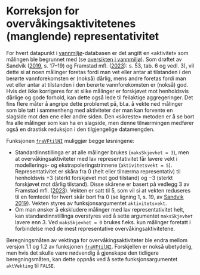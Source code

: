 # Korreksjon for overvåkingsaktivitetenes (manglende) representativitet

For hvert datapunkt i [vannmiljø](https://vannmiljo.miljodirektoratet.no/)-databasen er det angitt en «aktivitet» som målingen ble begrunnet med (se [oversikten i vannmiljø](https://vannmiljokoder.miljodirektoratet.no/activity)). 
Som drøftet av Sandvik ([2019](http://hdl.handle.net/11250/2631056), s. 17–19) og Framstad mfl. ([2023](https://hdl.handle.net/11250/3104185)): s. 53, tab. 6 og vedl. 3),
vil dette si at noen målinger foretas fordi man vet eller antar at tilstanden i den berørte vannforekomsten er (nokså) dårlig, mens andre foretas fordi man vet eller antar at tilstanden i den berørte vannforekomsten er (nokså) god. 
Hvis det ikke korrigeres for at slike målinger er forskjøvet mot henholdsvis dårlige og gode forhold, kan dette også lede til feilaktige aggregeringer. 
Det fins flere måter å angripe dette problemet på, bl.a. å vekte ned målinger som ble tatt i sammenheng med aktiviteter der man kan forvente en slagside mot den ene eller andre siden. 
Den «sikreste» metoden er å se bort fra alle målinger som kan ha en slagside, men denne tilnærmingen medfører også en drastisk reduksjon i den tilgjengelige datamengden.

Funksjonen [`fraVFtilNI`](fraVFtilNI.md) muliggjør begge løsningene:

* Standardinnstillinga er at alle målinger brukes (`maksSkjevhet = 3`), men at overvåkingsaktiviteter med lav representativitet får lavere vekt i modellerings- og ekstrapoleringstrinnene (`aktivitetsvekt = 5`). Representativitet er skåra fra 0 (helt eller tilnærma representativ) til henholdsvis +3 (sterkt forskjøvet mot god tilstand) og &minus;3 (sterkt forskjøvet mot dårlig tilstand). Disse skårene er basert på vedlegg 3 av Framstad mfl. ([2023](https://hdl.handle.net/11250/3104185)). Vekten er satt til 5, som vil si at vekten reduseres til en femtedel for hvert skår bort fra 0 (se ligning 1, s. 19, av [Sandvik 2019](http://hdl.handle.net/11250/2631056)). Vekten styres av funksjonsargumentet `aktivitetsvekt`.
* Om man ønsker å ekskludere målinger med lav representativitet helt, kan standardinnstillinga overstyres ved å sette argumentet `maksSkjevhet` lavere enn 3. Ved `maksSkjevhet = 0` brukes f.eks. kun målinger foretatt i forbindelse med de mest representative overvåkingsaktivitetene.

Beregningsmåten av vektinga for overvåkingsaktiviteter ble endra mellom versjon 1.1 og 1.2 av funksjonen [`fraVFtilNI`](fraVFtilNI.md).
Forskjellen er nokså ubetydelig, men hvis det skulle være nødvendig å gjenskape den tidligere beregningsmåten, kan dette oppnås ved å sette funksjonsargumentet `aktVekting` til `FALSE`.

